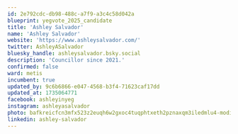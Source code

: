 ```yaml
---
id: 2e792cdc-db98-488c-a7f9-a3c4c58d042a
blueprint: yegvote_2025_candidate
title: 'Ashley Salvador'
name: 'Ashley Salvador'
website: 'https://www.ashleysalvador.com/'
twitter: AshleyASalvador
bluesky_handle: ashleysalvador.bsky.social
description: 'Councillor since 2021.'
confirmed: false
ward: metis
incumbent: true
updated_by: 9c6b6866-e047-4568-b3f4-71623caf17dd
updated_at: 1735064771
facebook: ashleyinyeg
instagram: ashleyasalvador
photo: bafkreicfcn3mfx523z2euqh6w2gxoc4tuqphtxeth2pznaxqm3iledmlu4-modified.png
linkedin: ashley-salvador
---
```

